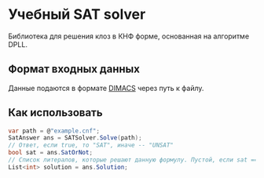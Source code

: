 # Учебный SAT solver

Библиотека для решения клоз в КНФ форме, основанная на алгоритме DPLL.

## Формат входных данных

Данные подаются в формате [DIMACS](https://logic.pdmi.ras.ru/~basolver/dimacs.html) через путь к файлу.

## Как использовать

```c#
var path = @"example.cnf";
SatAnswer ans = SATSolver.Solve(path);
// Ответ, если true, то "SAT", иначе -- "UNSAT"
bool sat = ans.SatOrNot;
// Список литералов, которые решают данную формулу. Пустой, если sat == false
List<int> solution = ans.Solution;
```
